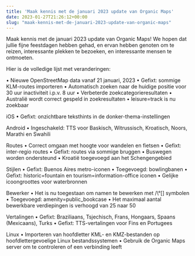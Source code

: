 ```yaml
---
title: 'Maak kennis met de januari 2023 update van Organic Maps'
date: 2023-01-27T21:26:12+00:00
slug: "maak-kennis-met-de-januari-2023-update-van-organic-maps"
---
```


Maak kennis met de januari 2023 update van Organic Maps! We hopen dat jullie fijne feestdagen hebben gehad, en ervan hebben genoten om te reizen, interessante plekken te bezoeken, en interessante mensen te ontmoeten.

Hier is de volledige lijst met veranderingen:

• Nieuwe OpenStreetMap data vanaf 21 januari, 2023
• Gefixt: sommige KLM-routes importeren
• Automatisch zoeken naar de huidige positie voor 30 uur inactiviteit i.p.v. 8 uur
• Verbeterde zoekcategorieresultaten
• Australië wordt correct gespeld in zoekresultaten
• leisure=track is nu zoekbaar

iOS
• Gefixt: onzichtbare teksthints in de donker-thema-instellingen

Android
• Ingeschakeld: TTS voor Baskisch, Witrussisch, Kroatisch, Noors, Marathi en Swahili

Routes
• Correct omgaan met hoogte voor wandelen en fietsen
• Gefixt: inter-regio routes
• Gefixt: routes via sommige bruggen
• Buswegen worden ondersteund
• Kroatië toegevoegd aan het Schengengebied

Stijlen
• Gefixt: Buenos Aires metro-iconen
• Toegevoegd: bowlingbanen
• Gefixt: historic=fountain en tourism=information-office iconen
• Gelijke icoongroottes voor waterbronnen

Bewerker
• Het is nu toegestaan om namen te bewerken met /\°[] symbolen
• Toegevoegd: amenity=public_bookcase
• Het maximaal aantal bewerkbare verdiepingen is verhoogd van 25 naar 50

Vertalingen
• Gefixt: Braziliaans, Tsjechisch, Frans, Hongaars, Spaans (Mexicaans), Turks
• Gefixt: TTS-vertalingen voor Fins en Portugees

Linux
• Importeren van hoofdletter KML- en KMZ-bestanden op hoofdlettergevoelige Linux bestandssystemen
• Gebruik de Organic Maps server om te controleren of een verbinding leeft
